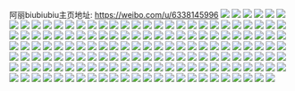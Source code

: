 阿丽biubiubiu主页地址: https://weibo.com/u/6338145996 
![](https://wx4.sinaimg.cn/mw2000/006UWdjely1h9gc5mzwecj32c0340e85.jpg) 
![](https://wx4.sinaimg.cn/mw2000/006UWdjely1h9gc5qpgckj32c0340qv9.jpg) 
![](https://wx4.sinaimg.cn/mw2000/006UWdjely1h9gc5u2iidj32c0340e85.jpg) 
![](https://wx4.sinaimg.cn/mw2000/006UWdjely1h9gc5wxscsj32c03404qt.jpg) 
![](https://wx4.sinaimg.cn/mw2000/006UWdjely1h9gc60j0ryj32c037hqv8.jpg) 
![](https://wx4.sinaimg.cn/mw2000/006UWdjely1h9gc6313ksj32ay37knpg.jpg) 
![](https://wx4.sinaimg.cn/mw2000/006UWdjely1h9gc5jbywrj32c03401l2.jpg) 
![](https://wx4.sinaimg.cn/mw2000/006UWdjely1h9gc66gib1j32c03407wl.jpg) 
![](https://wx4.sinaimg.cn/mw2000/006UWdjely1h9gc691x8bj32c03401l1.jpg) 
![](https://wx4.sinaimg.cn/mw2000/006UWdjely1h6utuzvltwj32c035lhdu.jpg) 
![](https://wx4.sinaimg.cn/mw2000/006UWdjely1h6utv1np3tj32c0340u11.jpg) 
![](https://wx4.sinaimg.cn/mw2000/006UWdjely1h6utv6a98rj32c0365u0x.jpg) 
![](https://wx4.sinaimg.cn/mw2000/006UWdjely1h6utvau031j32c035hhdy.jpg) 
![](https://wx4.sinaimg.cn/mw2000/006UWdjely1h6utvcbqztj32c03401l1.jpg) 
![](https://wx4.sinaimg.cn/mw2000/006UWdjely1h6utw233gmj32c035d4qv.jpg) 
![](https://wx4.sinaimg.cn/mw2000/006UWdjely1h6utw3q1lsj32c0340hdv.jpg) 
![](https://wx4.sinaimg.cn/mw2000/006UWdjely1h6utw56awcj33402c04qr.jpg) 
![](https://wx4.sinaimg.cn/mw2000/006UWdjely1h6utw6r5usj32c0340x6q.jpg) 
![](https://wx4.sinaimg.cn/mw2000/006UWdjely1h3dhl5aue7j32bz3404qt.jpg) 
![](https://wx4.sinaimg.cn/mw2000/006UWdjely1h3dhl3tkh8j32bz340e83.jpg) 
![](https://wx4.sinaimg.cn/mw2000/006UWdjely1h3dhl6b7gqj32bz3404qr.jpg) 
![](https://wx4.sinaimg.cn/mw2000/006UWdjely1h3dhl7lb68j32c03401l0.jpg) 
![](https://wx4.sinaimg.cn/mw2000/006UWdjely1h0pd4vbwswj31o0280u0z.jpg) 
![](https://wx4.sinaimg.cn/mw2000/006UWdjely1h0pd544d3ej31o0280u0z.jpg) 
![](https://wx4.sinaimg.cn/mw2000/006UWdjely1h0pd5bykqgj31o0280x6r.jpg) 
![](https://wx4.sinaimg.cn/mw2000/006UWdjely1gzkehlbqc5j32c0340u0x.jpg) 
![](https://wx4.sinaimg.cn/mw2000/006UWdjely1gzkehmhjyzj33402c0npd.jpg) 
![](https://wx4.sinaimg.cn/mw2000/006UWdjely1gzkehnbobnj33402c0e81.jpg) 
![](https://wx4.sinaimg.cn/mw2000/006UWdjely1gzkeho8092j33402c0ayb.jpg) 
![](https://wx4.sinaimg.cn/mw2000/006UWdjely1gz0j7moqlpj31mw2h2npe.jpg) 
![](https://wx4.sinaimg.cn/mw2000/006UWdjely1gz0j7odpphj31ij2h24qq.jpg) 
![](https://wx4.sinaimg.cn/mw2000/006UWdjely1gz0j7pdm6rj31kn2h2hdt.jpg) 
![](https://wx4.sinaimg.cn/mw2000/006UWdjely1gz0j7q8v0oj31mc2ffnpd.jpg) 
![](https://wx4.sinaimg.cn/mw2000/006UWdjely1gwnpku2bkxj32c0340e82.jpg) 
![](https://wx4.sinaimg.cn/mw2000/006UWdjely1gwnpkt2avnj32c0340b2b.jpg) 
![](https://wx4.sinaimg.cn/mw2000/006UWdjely1gw95r2st63j31zf340x6s.jpg) 
![](https://wx4.sinaimg.cn/mw2000/006UWdjely1gva105syd5j62b4340u0y02.jpg) 
![](https://wx4.sinaimg.cn/mw2000/006UWdjely1gva1081fhsj62c0340hdu02.jpg) 
![](https://wx4.sinaimg.cn/mw2000/006UWdjely1gva10a84opj62c03404qq02.jpg) 
![](https://wx4.sinaimg.cn/mw2000/006UWdjely1gva10346htj62c03404qq02.jpg) 
![](https://wx4.sinaimg.cn/mw2000/006UWdjely1gup8fbtia8j62c0340qv602.jpg) 
![](https://wx4.sinaimg.cn/mw2000/006UWdjely1gt55aaa8umj32c03401l0.jpg) 
![](https://wx4.sinaimg.cn/mw2000/006UWdjely1gt55a6ef4jj32c0340u0z.jpg) 
![](https://wx4.sinaimg.cn/mw2000/006UWdjely1gs58vhh4mmj30rs1qikfe.jpg) 
![](https://wx4.sinaimg.cn/mw2000/006UWdjely1grqrkakzytj32c0340npe.jpg) 
![](https://wx4.sinaimg.cn/mw2000/006UWdjely1gr7pyt4nqgj32c0340x6q.jpg) 
![](https://wx4.sinaimg.cn/mw2000/006UWdjely1gr7pyrhypfj32c0340kjn.jpg) 
![](https://wx4.sinaimg.cn/mw2000/006UWdjely1gr7pyv70svj32c0340qv7.jpg) 
![](https://wx4.sinaimg.cn/mw2000/006UWdjely1gr7pywntyqj32c0340hdv.jpg) 
![](https://wx4.sinaimg.cn/mw2000/006UWdjely1gpzp4htu8yj31o02804qr.jpg) 
![](https://wx4.sinaimg.cn/mw2000/006UWdjely1gpzp4oj9wej31o0280qv6.jpg) 
![](https://wx4.sinaimg.cn/mw2000/006UWdjely1godh9slpg5j31o0280kjm.jpg) 
![](https://wx4.sinaimg.cn/mw2000/006UWdjely1godh9ul8r7j31o02801kz.jpg) 
![](https://wx4.sinaimg.cn/mw2000/006UWdjely1gia875d7h5j31o0280e82.jpg) 
![](https://wx4.sinaimg.cn/mw2000/006UWdjely1gg8dbntq83j32302s01ky.jpg) 
![](https://wx4.sinaimg.cn/mw2000/006UWdjely1gg8dbma3a1j32302s01ky.jpg) 
![](https://wx4.sinaimg.cn/mw2000/006UWdjely1gf8k26zeqhj32c02c04qq.jpg) 
![](https://wx4.sinaimg.cn/mw2000/006UWdjely1gf8k27syagj32bc334kjm.jpg) 
![](https://wx4.sinaimg.cn/mw2000/006UWdjely1gf8k289wqwj30v913pnax.jpg) 
![](https://wx4.sinaimg.cn/mw2000/006UWdjely1gf8k25kw5rj32c03407wj.jpg) 
![](https://wx4.sinaimg.cn/mw2000/006UWdjely1gf8k298xq5j32c0340u0z.jpg) 
![](https://wx4.sinaimg.cn/mw2000/006UWdjely1gf8k2uqnonj32bb332u0x.jpg) 
![](https://wx4.sinaimg.cn/mw2000/006UWdjely1gf8k2vndjej31o0280npe.jpg) 
![](https://wx4.sinaimg.cn/mw2000/006UWdjely1gf8k647obsj30j60j641l.jpg) 
![](https://wx4.sinaimg.cn/mw2000/006UWdjely1gcgsfcde1lj30u0140hdt.jpg) 
![](https://wx4.sinaimg.cn/mw2000/006UWdjely1gcgsgmv6ypj30u0140qv5.jpg) 
![](https://wx4.sinaimg.cn/mw2000/006UWdjely1gcgsglnorgj30mi0u01i6.jpg) 
![](https://wx4.sinaimg.cn/mw2000/006UWdjely1gcgsk90ddlj31o02804qp.jpg) 
![](https://wx4.sinaimg.cn/mw2000/006UWdjely1gbpjfn7q1sj32c0340kjm.jpg) 
![](https://wx4.sinaimg.cn/mw2000/006UWdjely1gbifgbtu78j31o0280no8.jpg) 
![](https://wx4.sinaimg.cn/mw2000/006UWdjely1gbifgbga36j31o0280e77.jpg) 
![](https://wx4.sinaimg.cn/mw2000/006UWdjely1gbifgc5lflj30u00u0qc8.jpg) 
![](https://wx4.sinaimg.cn/mw2000/006UWdjely1ga87zmu9y3j30u00u0kjl.jpg) 
![](https://wx4.sinaimg.cn/mw2000/006UWdjely1ga87z5w3azj31mb1mb1kx.jpg) 
![](https://wx4.sinaimg.cn/mw2000/006UWdjely1ga87z5folsj30s40s4jxn.jpg) 
![](https://wx4.sinaimg.cn/mw2000/006UWdjely1ga87z6fgusj30tu0tu4qp.jpg) 
![](https://wx4.sinaimg.cn/mw2000/006UWdjely1ga6pmngcrtj31o027ue81.jpg) 
![](https://wx4.sinaimg.cn/mw2000/006UWdjely1ga6pmo3m6cj31o027ue81.jpg) 
![](https://wx4.sinaimg.cn/mw2000/006UWdjely1ga6pmoo3nwj31o027uu0x.jpg) 
![](https://wx4.sinaimg.cn/mw2000/006UWdjely1ga6pmmy9f7j31o027ux6p.jpg) 
![](https://wx4.sinaimg.cn/mw2000/006UWdjely1g9w5lhj7ddj32dc2dcb29.jpg) 
![](https://wx4.sinaimg.cn/mw2000/006UWdjely1g9w5li638lj32dc2dcb29.jpg) 
![](https://wx4.sinaimg.cn/mw2000/006UWdjely1g9m6cnz93vj33402c0hdw.jpg) 
![](https://wx4.sinaimg.cn/mw2000/006UWdjely1g9m6cpp1m0j32c02c0e83.jpg) 
![](https://wx4.sinaimg.cn/mw2000/006UWdjely1g9m6cmbkcpj32c0340e85.jpg) 
![](https://wx4.sinaimg.cn/mw2000/006UWdjely1g9m6crinxwj32c03404qr.jpg) 
![](https://wx4.sinaimg.cn/mw2000/006UWdjely1g9m6cs6kirj31o027unpd.jpg) 
![](https://wx4.sinaimg.cn/mw2000/006UWdjely1g86oh0lqm2j32c0340e82.jpg) 
![](https://wx4.sinaimg.cn/mw2000/006UWdjely1g86ogyezq3j32c0340e82.jpg) 
![](https://wx4.sinaimg.cn/mw2000/006UWdjely1g86oh24viuj32c0340hdu.jpg) 
![](https://wx4.sinaimg.cn/mw2000/006UWdjely1g86oh3lw0hj32c0340e82.jpg) 
![](https://wx4.sinaimg.cn/mw2000/006UWdjely1g7gumdwps1j30u0140e81.jpg) 
![](https://wx4.sinaimg.cn/mw2000/006UWdjely1g6eeihvxk7j30rs21xb2a.jpg) 
![](https://wx4.sinaimg.cn/mw2000/006UWdjely1g64zjvtyjsj32c02c0h56.jpg) 
![](https://wx4.sinaimg.cn/mw2000/006UWdjely1g5zmhyp3ahj31sw0u07am.jpg) 
![](https://wx4.sinaimg.cn/mw2000/006UWdjely1g5oyh2ujj1j32c0340b2q.jpg) 
![](https://wx4.sinaimg.cn/mw2000/006UWdjely1g5oygekhhzj31sg2dsb2e.jpg) 
![](https://wx4.sinaimg.cn/mw2000/006UWdjely1g5oyhki7e1j32c0340npm.jpg) 
![](https://wx4.sinaimg.cn/mw2000/006UWdjely1g5kfjry7v7j30rs21xqv7.jpg) 
![](https://wx4.sinaimg.cn/mw2000/006UWdjely1g4c5bd2qqej32c0340kjm.jpg) 
![](https://wx4.sinaimg.cn/mw2000/006UWdjely1g4c5bj8hu1j32c0340hdu.jpg) 
![](https://wx4.sinaimg.cn/mw2000/006UWdjely1g4c5b8jp53j32c0340npe.jpg) 
![](https://wx4.sinaimg.cn/mw2000/006UWdjely1g41yfajmehj31sg2ds1i0.jpg) 
![](https://wx4.sinaimg.cn/mw2000/006UWdjely1g3yhx6bzxgj30u00u0e3g.jpg) 
![](https://wx4.sinaimg.cn/mw2000/006UWdjely1g3yhzzsc6tj30u00u0nos.jpg) 
![](https://wx4.sinaimg.cn/mw2000/006UWdjely1g3m1ij7mx3j30rs222x6q.jpg) 
![](https://wx4.sinaimg.cn/mw2000/006UWdjely1g3il1bw1w4j31o027ub2d.jpg) 
![](https://wx4.sinaimg.cn/mw2000/006UWdjely1g33lmxo0jgj32dc2dc7sk.jpg) 
![](https://wx4.sinaimg.cn/mw2000/006UWdjely1g0hy7rpy9tj309g09gjrs.jpg) 
![](https://wx4.sinaimg.cn/mw2000/006UWdjely1fzi4xqzjc0j32dc2dcnip.jpg) 
![](https://wx4.sinaimg.cn/mw2000/006UWdjely1fzi4xpwx8xj32dc2dc1fq.jpg) 
![](https://wx4.sinaimg.cn/mw2000/006UWdjely1fytsh7d3r0j30qo0qo45c.jpg) 
![](https://wx4.sinaimg.cn/mw2000/006UWdjely1fytsh7k307j30qo0qodob.jpg) 
![](https://wx4.sinaimg.cn/mw2000/006UWdjely1fytsh72t86j30qo0qo0zn.jpg) 
![](https://wx4.sinaimg.cn/mw2000/006UWdjely1fytsh7zfwuj30qo0qownx.jpg) 
![](https://wx4.sinaimg.cn/mw2000/006UWdjely1fyqc37kbkwj30qo0zi0z8.jpg) 
![](https://wx4.sinaimg.cn/mw2000/006UWdjely1fy4764im5uj30rs15oqv5.jpg) 
![](https://wx4.sinaimg.cn/mw2000/006UWdjely1fxcoeb6yctj31o027v7wj.jpg) 
![](https://wx4.sinaimg.cn/mw2000/006UWdjely1fwrvpvaq2uj30v80v816p.jpg) 
![](https://wx4.sinaimg.cn/mw2000/006UWdjely1fw2cdvp8puj32dc2dchdu.jpg) 
![](https://wx4.sinaimg.cn/mw2000/006UWdjely1fw00njmntyj31o027ve84.jpg) 
![](https://wx4.sinaimg.cn/mw2000/006UWdjely1fvn9ru6nt4j32c03407wi.jpg) 
![](https://wx4.sinaimg.cn/mw2000/006UWdjely1fv2jnohbxcj30xc18e7wi.jpg) 
![](https://wx4.sinaimg.cn/mw2000/006UWdjely1fuu96hw9wlj32c0340qv5.jpg) 
![](https://wx4.sinaimg.cn/mw2000/006UWdjely1fu3i6byjgjj30qo0qoqh2.jpg) 
![](https://wx4.sinaimg.cn/mw2000/006UWdjely1fthu6hlu90j32802801kz.jpg) 
![](https://wx4.sinaimg.cn/mw2000/006UWdjely1fthu6f5pk5j33402c07wh.jpg) 
![](https://wx4.sinaimg.cn/mw2000/006UWdjely1fthu6infu2j33402c07wh.jpg) 
![](https://wx4.sinaimg.cn/mw2000/006UWdjely1fthu6kams4j30qo0qonbo.jpg) 
![](https://wx4.sinaimg.cn/mw2000/006UWdjely1fthu6ksskyj30qo0qo7k4.jpg) 
![](https://wx4.sinaimg.cn/mw2000/006UWdjely1fthu6lmh34j30qo0qoqge.jpg) 
![](https://wx4.sinaimg.cn/mw2000/006UWdjely1fth8nvubptj30u00u0wgk.jpg) 
![](https://wx4.sinaimg.cn/mw2000/006UWdjely1ft2u7griguj30rs0rsb29.jpg) 
![](https://wx4.sinaimg.cn/mw2000/006UWdjely1frja5mi9dnj31sg2ds7wl.jpg) 
![](https://wx4.sinaimg.cn/mw2000/006UWdjely1fr9j2zkpj8j32c0340x6x.jpg) 
![](https://wx4.sinaimg.cn/mw2000/006UWdjely1fr9j30y7efj30qo0zkdn6.jpg) 
![](https://wx4.sinaimg.cn/mw2000/006UWdjely1fr9j33cr3lj31sg1sg7wl.jpg) 
![](https://wx4.sinaimg.cn/mw2000/006UWdjely1fr9j36ka0sj31sg1sge85.jpg) 
![](https://wx4.sinaimg.cn/mw2000/006UWdjely1fr9j2uks1bj32c03404qq.jpg) 
![](https://wx4.sinaimg.cn/mw2000/006UWdjely1fr0h7e1gvoj30qo0zme1k.jpg) 
![](https://wx4.sinaimg.cn/mw2000/006UWdjely1fr0h7ep7a4j30qo0zmx0f.jpg) 
![](https://wx4.sinaimg.cn/mw2000/006UWdjely1fqtwsao3b2j30qo0qotpa.jpg) 
![](https://wx4.sinaimg.cn/mw2000/006UWdjely1fqtws9obygj30u00u0qg0.jpg) 
![](https://wx4.sinaimg.cn/mw2000/006UWdjely1fqtwsec1thj32c02c07wj.jpg) 
![](https://wx4.sinaimg.cn/mw2000/006UWdjely1fqtwsytj7qj30u00u0hdt.jpg) 
![](https://wx4.sinaimg.cn/mw2000/006UWdjely1fqknsz6ijyj31sg1sg1l0.jpg) 
![](https://wx4.sinaimg.cn/mw2000/006UWdjely1fq7i2p2gf8j315k0v8kdv.jpg) 
![](https://wx4.sinaimg.cn/mw2000/006UWdjely1fq7i2pon5uj315k0v8qs8.jpg) 
![](https://wx4.sinaimg.cn/mw2000/006UWdjely1fq4bkn8zyfj32c02c04qr.jpg) 
![](https://wx4.sinaimg.cn/mw2000/006UWdjely1fq4bmxm2eyj327o27ob2a.jpg) 
![](https://wx4.sinaimg.cn/mw2000/006UWdjely1fq4bkpp9k1j32c02c01kz.jpg) 
![](https://wx4.sinaimg.cn/mw2000/006UWdjely1fq4bkkl2ehj32c02c0b2b.jpg) 
![](https://wx4.sinaimg.cn/mw2000/006UWdjely1fq4bkru47dj32c02c0kjn.jpg) 
![](https://wx4.sinaimg.cn/mw2000/006UWdjely1fq4bktgte5j32c02c0npe.jpg) 
![](https://wx4.sinaimg.cn/mw2000/006UWdjely1fpco1xlbgfj30v80rwqoy.jpg) 
